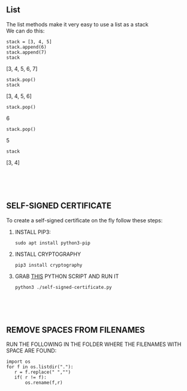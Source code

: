 ## List
The list methods make it very easy to use a list as a stack<br />
We can do this:<br />
```
stack = [3, 4, 5]
stack.append(6)
stack.append(7)
stack
```
[3, 4, 5, 6, 7]
```
stack.pop()
stack
```
[3, 4, 5, 6]
```
stack.pop()
```
6
```
stack.pop()
```
5
```
stack
```
[3, 4]

<br />
<br />
<br />


## SELF-SIGNED CERTIFICATE

To create a self-signed certificate on the fly follow these steps:

1. INSTALL PIP3:
   ```
   sudo apt install python3-pip
   ```
3. INSTALL CRYPTOGRAPHY
   ```
   pip3 install cryptography
   ```
5. GRAB [THIS](https://github.com/ekongsimpson/Resources/blob/main/Python/I-love-python/self-signed-certificate.py) PYTHON SCRIPT AND RUN IT
   ```
   python3 ./self-signed-certificate.py
   ```

<br />
<br />
<br />


## REMOVE SPACES FROM FILENAMES

RUN THE FOLLOWING IN THE FOLDER WHERE THE FILENAMES WITH SPACE ARE FOUND:
```
import os
for f in os.listdir("."):
   r = f.replace(" ","")
   if( r != f):
       os.rename(f,r)
```


